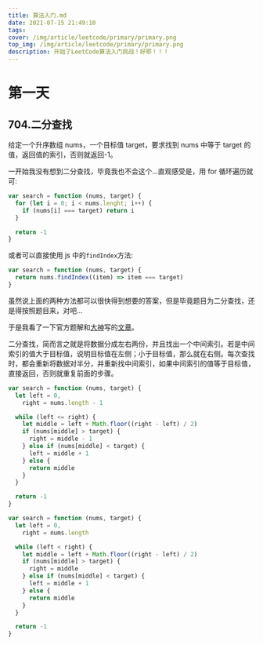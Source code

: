 ```yaml
---
title: 算法入门.md
date: 2021-07-15 21:49:10
tags:
cover: /img/article/leetcode/primary/primary.png
top_img: /img/article/leetcode/primary/primary.png
description: 开始了LeetCode算法入门挑战！好耶！！！
---
```


# 第一天

## 704.二分查找

给定一个升序数组 nums，一个目标值 target，要求找到 nums 中等于 target 的值，返回值的索引，否则就返回-1。

一开始我没有想到二分查找，毕竟我也不会这个...直观感受是，用 for 循环遍历就可:

```js
var search = function (nums, target) {
  for (let i = 0; i < nums.lenght; i++) {
    if (nums[i] === target) return i
  }

  return -1
}
```

或者可以直接使用 js 中的`findIndex`方法:

```js
var search = function (nums, target) {
  return nums.findIndex((item) => item === target)
}
```

虽然说上面的两种方法都可以很快得到想要的答案，但是毕竟题目为二分查找，还是得按照题目来，对吧...

于是我看了一下官方题解和[大神](https://github.com/youngyangyang04)写的[文章](https://github.com/youngyangyang04/leetcode-master/blob/master/problems/0704.%E4%BA%8C%E5%88%86%E6%9F%A5%E6%89%BE.md)。

二分查找，简而言之就是将数据分成左右两份，并且找出一个中间索引。若是中间索引的值大于目标值，说明目标值在左侧；小于目标值，那么就在右侧。每次查找时，都会重新将数据对半分，并重新找中间索引，如果中间索引的值等于目标值，直接返回，否则就重复前面的步骤。

```js
var search = function (nums, target) {
  let left = 0,
    right = nums.length - 1

  while (left <= right) {
    let middle = left + Math.floor((right - left) / 2)
    if (nums[middle] > target) {
      right = middle - 1
    } else if (nums[middle] < target) {
      left = middle + 1
    } else {
      return middle
    }
  }

  return -1
}
```

```js
var search = function (nums, target) {
  let left = 0,
    right = nums.length

  while (left < right) {
    let middle = left + Math.floor((right - left) / 2)
    if (nums[middle] > target) {
      right = middle
    } else if (nums[middle] < target) {
      left = middle + 1
    } else {
      return middle
    }
  }

  return -1
}
```
